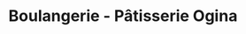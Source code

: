 ---
title: "Boulangerie - Pâtisserie Ogina"
url: /anglet/boulangerie-patisserie-ogina/
shop: boulangerie
---